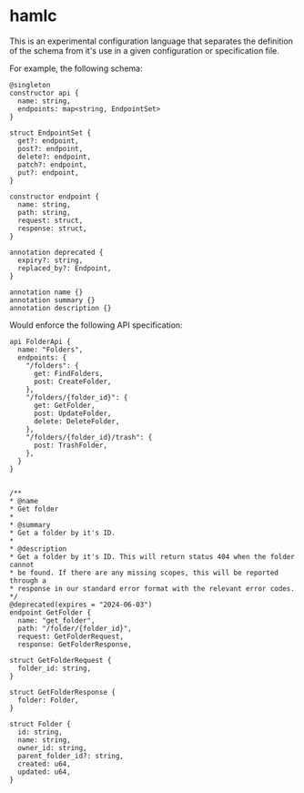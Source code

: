 # hamlc

This is an experimental configuration language that separates the definition of
the schema from it's use in a given configuration or specification file.

For example, the following schema:

```
@singleton
constructor api {
  name: string,
  endpoints: map<string, EndpointSet>
}

struct EndpointSet {
  get?: endpoint,
  post?: endpoint,
  delete?: endpoint,
  patch?: endpoint,
  put?: endpoint,
}

constructor endpoint {
  name: string,
  path: string,
  request: struct,
  response: struct,
}

annotation deprecated {
  expiry?: string,
  replaced_by?: Endpoint,
}

annotation name {}
annotation summary {}
annotation description {}
```

Would enforce the following API specification:

```
api FolderApi {
  name: "Folders",
  endpoints: {
    "/folders": {
      get: FindFolders,
      post: CreateFolder,
    },
    "/folders/{folder_id}": {
      get: GetFolder,
      post: UpdateFolder,
      delete: DeleteFolder,
    },
    "/folders/{folder_id}/trash": {
      post: TrashFolder,
    },
  }
}


/**
* @name
* Get folder
* 
* @summary
* Get a folder by it's ID.
* 
* @description
* Get a folder by it's ID. This will return status 404 when the folder cannot
* be found. If there are any missing scopes, this will be reported through a
* response in our standard error format with the relevant error codes.
*/
@deprecated(expires = "2024-06-03")
endpoint GetFolder {
  name: "get_folder",
  path: "/folder/{folder_id}",
  request: GetFolderRequest,
  response: GetFolderResponse,

struct GetFolderRequest {
  folder_id: string,
}

struct GetFolderResponse {
  folder: Folder,
}

struct Folder {
  id: string,
  name: string,
  owner_id: string,
  parent_folder_id?: string,
  created: u64,
  updated: u64,
}
```
